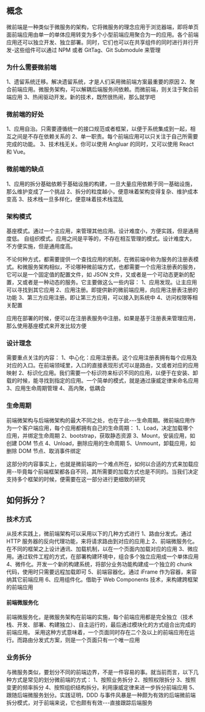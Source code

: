 ## 概念

微前端是一种类似于微服务的架构，它将微服务的理念应用于浏览器端，即将单页面前端应用由单一的单体应用转变为多个小型前端应用聚合为一的应用。各个前端应用还可以独立开发、独立部署。同时，它们也可以在共享组件的同时进行并行开发-这些组件可以通过 NPM 或者 GitTag、Git Submodule 来管理

### 为什么需要微前端

1、遗留系统迁移。解决遗留系统，才是人们采用微前端方案最重要的原因
2、聚合前端应用。微服务架构，可以解耦后端服务间依赖。而微前端，则关注于聚合前端应用
3、热闹驱动开发。新的技术，既然很热闹，那么就学吧

### 微前端的好处

1、应用自治。只需要遵循统一的接口规范或者框架，以便于系统集成到一起，相互之间是不存在依赖关系的
2、单一职责。每个前端应用可以只关注于自己所需要完成的功能。
3、技术栈无关。你可以使用 Angluar 的同时，又可以使用 React 和 Vue。

### 微前端的缺点

1、应用的拆分基础依赖于基础设施的构建，一旦大量应用依赖于同一基础设施，那么维护变成了一个挑战
2、拆分的粒度越小，便意味着架构变得复杂、维护成本变高
3、技术栈一旦多样化，便意味着技术栈混乱

### 架构模式

基座模式。通过一个主应用，来管理其他应用。设计难度小，方便实践，但是通用度低。
自组织模式。应用之间是平等的，不存在相互管理的模式。设计难度大，不方便实施，但是通用度高。

不论何种方式，都需要提供一个查找应用的机制，在微前端中称为服务的注册表模式。和微服务架构相似，不论哪种微前端方式，也都需要一个应用注册表的服务，它可以是一个固定值的配置文件，如 JSON 文件，又或者是一个可动态更新的配置，又或者是一种动态的服务。它主要做这么一些内容：
1、应用发现。让主应用可以寻找到其它应用
2、应用注册。即提供新的微前端应用，向应用注册表注册的功能
3、第三方应用注册。即让第三方应用，可以接入到系统中
4、访问权限等相关配置

应用在部署的时候，便可以在注册表服务中注册。如果是基于注册表来管理应用，那么使用基座模式来开发比较方便

### 设计理念

需要重点关注的内容：
1、中心化：应用注册表。这个应用注册表拥有每个应用及对应的入口。在前端领域里，入口的直接表现形式可以是路由，又或者对应的应用映射
2、标识化应用。我们需要一个标识符来标识不同的应用，以便于在安装、卸载的时候，能寻找到指定的应用。一个简单的模式，就是通过康威定律来命名应用
3、应用生命周期管理
4、高内聚，低耦合

### 生命周期

前端微架构与后端微架构的最大不同之处，也在于此---生命周期。微前端应用作为一个客户端应用，每个应用都拥有自己的生命周期：
1、Load，决定加载哪个应用，并绑定生命周期
2、bootstrap，获取静态资源
3、Mount，安装应用，如创建 DOM 节点
4、Unload，删除应用的生命周期
5、Unmount，卸载应用，如删除 DOM 节点、取消事件绑定

这部分的内容事实上，也就是微前端的一个难点所在，如何以合适的方式来加载应用--毕竟每个前端框架都各自不同，其所需要的加载方式也是不同的。当我们决定支持多个框架的时候，便需要在这一部分进行更细致的研究

## 如何拆分？

### 技术方式

从技术实践上，微前端架构可以采用以下的几种方式进行
1、路由分发式。通过 HTTP 服务器的反向代理功能，来将请求路由到对应的应用上
2、前端微服务化。在不同的框架之上设计通讯、加载机制，以在一个页面内加载对应的应用
3、微应用。通过软件工程的方式，在部署构建环境中，组合多个独立应用成一个单体应用
4、微件化。开发一个新的构建系统，将部分业务功能构建成一个独立的 chunk 代码，使用时只需要远程加载即可
5、前端容器化。通过 iFrame 作为容器，来容纳其它前端应用
6、应用组件化。借助于 Web Components 技术，来构建跨框架的前端应用

#### 前端微服务化

前端微服务化，是微服务架构在前端的实施，每个前端应用都是完全独立（技术栈、开发、部署、构建独立）、自主运行的，最后通过模块化的方式组合出完成的前端应用。
采用这种方式意味着，一个页面同时存在二个及以上的前端应用在运行。而路由分发式方案，则是一个页面只有一个唯一应用

### 业务拆分

与微服务类似，要划分不同的前端边界，不是一件容易的事。就当前而言，以下几种方式是常见的划分微前端的方式：
1、按照业务拆分
2、按照权限拆分
3、按照变更的频率拆分
4、按照组织结构拆分。利用康威定律来进一步拆分前端应用
5、跟随后端微服务划分。实践证明，DDD 与事件风暴是一种颇为有效的后端微前端拆分模式，对于前端来说，它也颇有有效---直接跟踪后端服务
